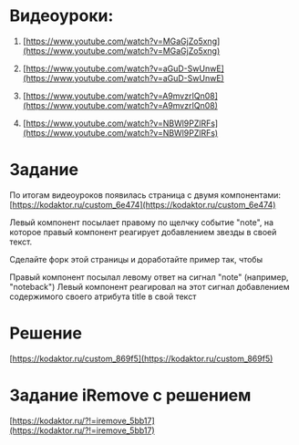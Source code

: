 # Видеоуроки:

1. [https://www.youtube.com/watch?v=MGaGjZo5xng](https://www.youtube.com/watch?v=MGaGjZo5xng)

2. [https://www.youtube.com/watch?v=aGuD-SwUnwE](https://www.youtube.com/watch?v=aGuD-SwUnwE)

3. [https://www.youtube.com/watch?v=A9mvzrIQn08](https://www.youtube.com/watch?v=A9mvzrIQn08)

4. [https://www.youtube.com/watch?v=NBWl9PZlRFs](https://www.youtube.com/watch?v=NBWl9PZlRFs)

# Задание

По итогам видеоуроков появилась страница с двумя компонентами: [https://kodaktor.ru/custom_6e474](https://kodaktor.ru/custom_6e474)

Левый компонент посылает правому по щелчку событие "note", на которое правый компонент реагирует добавлением звезды в своей текст. 

Сделайте форк этой страницы и доработайте пример так, чтобы

Правый компонент посылал левому ответ на сигнал "note" (например, "noteback")
Левый компонент реагировал на этот сигнал добавлением содержимого своего атрибута title в свой текст

# Решение
[https://kodaktor.ru/custom_869f5](https://kodaktor.ru/custom_869f5)

# Задание iRemove с решением
[https://kodaktor.ru/?!=iremove_5bb17](https://kodaktor.ru/?!=iremove_5bb17)
